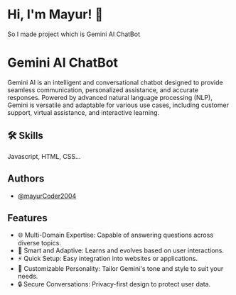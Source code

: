 
# Hi, I'm Mayur! 👋

So I made project which is Gemini AI ChatBot
# Gemini AI ChatBot

Gemini AI is an intelligent and conversational chatbot designed to provide seamless communication, personalized assistance, and accurate responses. Powered by advanced natural language processing (NLP), Gemini is versatile and adaptable for various use cases, including customer support, virtual assistance, and interactive learning.


## 🛠 Skills
Javascript, HTML, CSS...


## Authors

- [@mayurCoder2004](https://github.com/mayurCoder2004)


## Features

- 🌐 Multi-Domain Expertise: Capable of answering questions across diverse topics.
- 🧠 Smart and Adaptive: Learns and evolves based on user interactions.
- ⚡ Quick Setup: Easy integration into websites or applications.
- 🎨 Customizable Personality: Tailor Gemini's tone and style to suit your needs.
- 🔒 Secure Conversations: Privacy-first design to protect user data.

